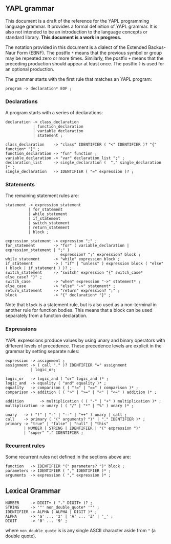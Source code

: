 ## YAPL grammar

This document is a draft of the reference for the YAPL programming language grammar. It provides a formal definition 
of YAPL grammar. It is also not intended to be an introduction to the language concepts or standard library. **This 
document is a work in progress.**

The notation provided in this document is a dialect of the Extended Backus-Naur Form (EBNF). The postfix `*` means that 
the previous symbol or group may be repeated zero or more times. Similarly, the postfix `+` means that the preceding 
production should appear at least once. The postfix `?` is used for an optional production.

The grammar starts with the first rule that matches an YAPL program:

```
program -> declaration* EOF ;
```

### Declarations

A program starts with a series of declarations:

```
declaration -> class_declaration 
            | function_declaration 
            | variable_declaration 
            | statement ;

class_declaration    -> "class" IDENTIFIER ( "<" IDENTIFIER )? "{" function* "}" ;
function_declaration -> "fun" function ;
variable_declaration -> "var" declaration_list ";" ;
declaration_list     -> single_declaration (  "," single_declaration )* ;
single_declaration   -> IDENTIFIER ( "=" expression )? ;
```

### Statements

The remaining statement rules are:

```
statement -> expression_statement 
          | for_statement
          | while_statement
          | if_statement
          | switch_statement
          | return_statement 
          | block ;

expression_statement -> expression ";" ;
for_statement        -> "for" ( variable_declaration | expression_statement | ";" )
                        expression? ";" expression? block ;
while_statement      -> "while" expression block ;
if_statement         -> ( "if" | "unless" ) expression block ( "else" ( block | if_statement ) )? ;
switch_statement     -> "switch" expression "{" switch_case* else_case? "}" ;
switch_case          -> "when" expression "->" statement* ;
else_case            -> "else" "->" statement* ;
return_statement     -> "return" expression? ";" ;
block                -> "{" declaration* "}" ;
```

Note that `block` is a statement rule, but is also used as a non-terminal in another rule for function bodies. This 
means that a block can be used separately from a function declaration.

### Expressions

YAPL expressions produce values by using unary and binary operators with different levels of precedence. These 
precedence levels are explicit in the grammar by setting separate rules:

```
expression -> assignment ;
assignment -> ( call "." )? IDENTIFIER "=" assignment
           | logic_or;

logic_or   -> logic_and ( "or" logic_and )* ;
logic_and  -> equality ( "and" equality )* ;
equality   -> comparison ( ( "!=" | "==" ) comparison )* ;
comparison -> addition ( ( ">" | ">=" | "<" | "<=" ) addition )* ;

addition       -> multiplication ( ( "-" | "+" ) multiplication )* ;
multiplication -> unary ( ( "/" | "*" | "%" ) unary )* ;

unary   -> ( "!" | "-" | "--" | "++" ) unary | call ;
call    -> primary ( "(" arguments? ")" | "." IDENTIFIER )* ;
primary -> "true" | "false" | "null" | "this" 
        | NUMBER | STRING | IDENTIFIER | "(" expression ")"
        | "super" "." IDENTIFIER ;
```

### Recurrent rules

Some recurrent rules not defined in the sections above are:

```
function   -> IDENTIFIER "(" parameters? ")" block ;
parameters -> IDENTIFIER ( "," IDENTIFIER )* ;
arguments  -> expression ( "," expression )* ;
```

## Lexical Grammar

```
NUMBER     -> DIGIT+ ( "." DIGIT+ )? ;
STRING     -> '"' non_double_quote* '"' ;
IDENTIFIER -> ALPHA ( ALPHA | DIGIT )* ;
ALPHA      -> 'a' ... 'z' | 'A' ... 'Z' | '_' ;
DIGIT      -> '0' ... '9' ;
```

where `non_double_quote` is is any single ASCII character aside from `"` (a double quote).
